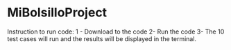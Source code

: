 # MiBolsilloProject


Instruction to run code:
1 - Download to the code
2- Run the code
3- The 10 test cases will run and the results will be displayed in the terminal. 
